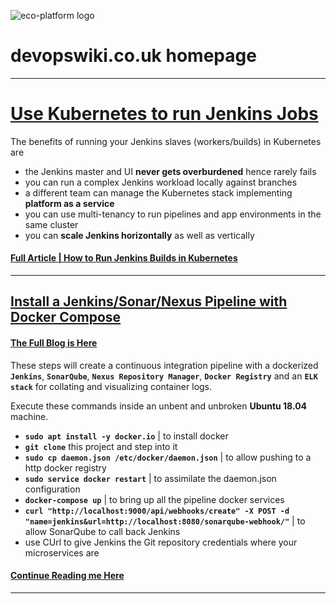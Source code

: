 
![eco-platform logo](media/eco-platform.co.uk-logo.png "Kubernetes Clusters, Terraform, Gollum Wiki for DevOps Engineers")


# devopswiki.co.uk homepage



---



# [Use Kubernetes to run Jenkins Jobs](/jenkins/kubernetes-slaves)

The benefits of running your Jenkins slaves (workers/builds) in Kubernetes are

- the Jenkins master and UI **never gets overburdened** hence rarely fails
- you can run a complex Jenkins workload locally against branches
- a different team can manage the Kubernetes stack implementing **platform as a service**
- you can use multi-tenancy to run pipelines and app environments in the same cluster
- you can **scale Jenkins horizontally** as well as vertically

#### [Full Article | How to Run Jenkins Builds in Kubernetes](/jenkins/kubernetes-slaves)



---



## [Install a Jenkins/Sonar/Nexus Pipeline with Docker Compose]()

#### [The Full Blog is Here](ci/ci)

These steps will create a continuous integration pipeline with a dockerized **`Jenkins`**, **`SonarQube`**, **`Nexus Repository Manager`**, **`Docker Registry`** and an **`ELK stack`** for collating and visualizing container logs.

Execute these commands inside an unbent and unbroken **Ubuntu 18.04** machine.

- **`sudo apt install -y docker.io`** | to install docker
- **`git clone`** this project and step into it
- **`sudo cp daemon.json /etc/docker/daemon.json`** | to allow pushing to a http docker registry
- **`sudo service docker restart`** | to assimilate the daemon.json configuration
- **`docker-compose up`** | to bring up all the pipeline docker services
- **`curl "http://localhost:9000/api/webhooks/create" -X POST -d "name=jenkins&url=http://localhost:8080/sonarqube-webhook/"`** | to allow SonarQube to call back Jenkins
- use CUrl to give Jenkins the Git repository credentials where your microservices are

#### [Continue Reading me Here](ci/ci)

---

